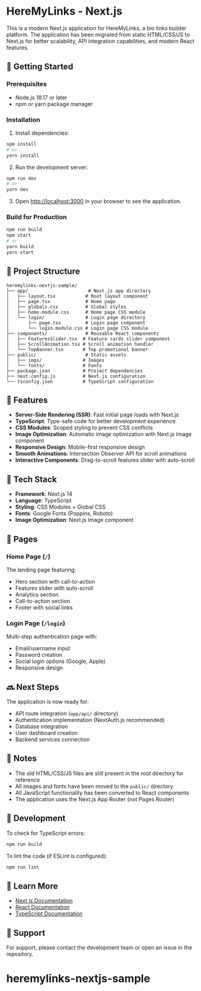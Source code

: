 # HereMyLinks - Next.js

This is a modern Next.js application for HereMyLinks, a bio links builder platform. The application has been migrated from static HTML/CSS/JS to Next.js for better scalability, API integration capabilities, and modern React features.

## 🚀 Getting Started

### Prerequisites

- Node.js 18.17 or later
- npm or yarn package manager

### Installation

1. Install dependencies:
```bash
npm install
# or
yarn install
```

2. Run the development server:
```bash
npm run dev
# or
yarn dev
```

3. Open [http://localhost:3000](http://localhost:3000) in your browser to see the application.

### Build for Production

```bash
npm run build
npm start
# or
yarn build
yarn start
```

## 📁 Project Structure

```
heremylinks-nextjs-sample/
├── app/                      # Next.js app directory
│   ├── layout.tsx           # Root layout component
│   ├── page.tsx             # Home page
│   ├── globals.css          # Global styles
│   ├── home.module.css      # Home page CSS module
│   └── login/               # Login page directory
│       ├── page.tsx         # Login page component
│       └── login.module.css # Login page CSS module
├── components/              # Reusable React components
│   ├── FeaturesSlider.tsx  # Feature cards slider component
│   ├── ScrollAnimation.tsx # Scroll animation handler
│   └── TopBanner.tsx       # Top promotional banner
├── public/                  # Static assets
│   ├── imgs/               # Images
│   └── fonts/              # Fonts
├── package.json            # Project dependencies
├── next.config.js          # Next.js configuration
└── tsconfig.json           # TypeScript configuration
```

## 🎨 Features

- **Server-Side Rendering (SSR)**: Fast initial page loads with Next.js
- **TypeScript**: Type-safe code for better development experience
- **CSS Modules**: Scoped styling to prevent CSS conflicts
- **Image Optimization**: Automatic image optimization with Next.js Image component
- **Responsive Design**: Mobile-first responsive design
- **Smooth Animations**: Intersection Observer API for scroll animations
- **Interactive Components**: Drag-to-scroll features slider with auto-scroll

## 🔧 Tech Stack

- **Framework**: Next.js 14
- **Language**: TypeScript
- **Styling**: CSS Modules + Global CSS
- **Fonts**: Google Fonts (Poppins, Roboto)
- **Image Optimization**: Next.js Image component

## 📄 Pages

### Home Page (`/`)
The landing page featuring:
- Hero section with call-to-action
- Features slider with auto-scroll
- Analytics section
- Call-to-action section
- Footer with social links

### Login Page (`/login`)
Multi-step authentication page with:
- Email/username input
- Password creation
- Social login options (Google, Apple)
- Responsive design

## 🔜 Next Steps

The application is now ready for:
- API route integration (`app/api/` directory)
- Authentication implementation (NextAuth.js recommended)
- Database integration
- User dashboard creation
- Backend services connection

## 📝 Notes

- The old HTML/CSS/JS files are still present in the root directory for reference
- All images and fonts have been moved to the `public/` directory
- All JavaScript functionality has been converted to React components
- The application uses the Next.js App Router (not Pages Router)

## 🐛 Development

To check for TypeScript errors:
```bash
npm run build
```

To lint the code (if ESLint is configured):
```bash
npm run lint
```

## 📖 Learn More

- [Next.js Documentation](https://nextjs.org/docs)
- [React Documentation](https://react.dev)
- [TypeScript Documentation](https://www.typescriptlang.org/docs)

## 📧 Support

For support, please contact the development team or open an issue in the repository.

# heremylinks-nextjs-sample
